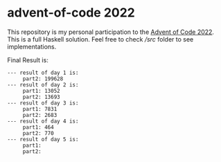 # advent-of-code 2022

This repository is my personal participation to the [Advent of Code 2022](https://adventofcode.com/). This is a full Haskell solution. Feel free to check _/src_ folder to see implementations.

Final Result is:

```
--- result of day 1 is:
     part2: 199628
--- result of day 2 is:
     part1: 13052
     part2: 13693
--- result of day 3 is:
     part1: 7831
     part2: 2683
--- result of day 4 is:
     part1: 464
     part2: 770
--- result of day 5 is:
     part1:
     part2:
```
